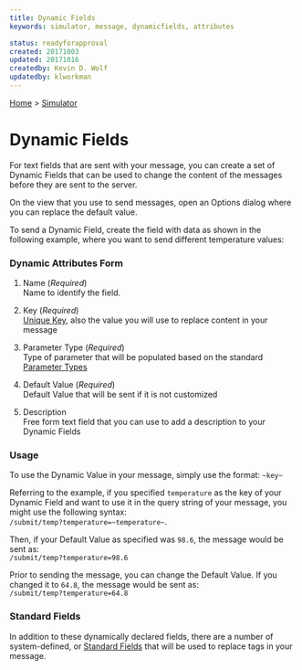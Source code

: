 ```yaml
---
title: Dynamic Fields
keywords: simulator, message, dynamicfields, attributes

status: readyforapproval
created: 20171003
updated: 20171016
createdby: Kevin D. Wolf
updatedby: klworkman
---
```

[Home](../Index.md) > [Simulator](Index.md)

# Dynamic Fields

For text fields that are sent with your message, you can create a set of Dynamic Fields that can be used to change the content
of the messages before they are sent to the server.

On the view that you use to send messages, open an Options dialog where you can replace the default value.

To send a Dynamic Field, create the field with data as shown in the following example, where you want to send different temperature values:


### Dynamic Attributes Form
1. Name (*Required*)  
Name to identify the field.

2. Key (*Required*)    
[Unique Key](../Topics/Keys.md), also the value you will use to replace content in your message

3. Parameter Type (*Required*)  
Type of parameter that will be populated based on the standard [Parameter Types](../Messaging/TypeSystem/Index.md)

4. Default Value (*Required*)    
Default Value that will be sent if it is not customized

5. Description  
Free form text field that you can use to add a description to your Dynamic Fields


### Usage
To use the Dynamic Value in your message, simply use the format: 
`~key~`

Referring to the example, if you specified `temperature` as the key of
your Dynamic Field and want to use it in the query string of your message, you might use the following syntax:  
`/submit/temp?temperature=~temperature~`.

Then, if your Default Value as specified was `98.6`, the message would be sent as:  
`/submit/temp?temperature=98.6`

Prior to sending the message, you can change the Default Value. If you changed it to `64.8`, the message would be sent as:  
`/submit/temp?temperature=64.8`

### Standard Fields
In addition to these dynamically declared fields, there are a number of system-defined, or [Standard Fields](StandardFields.md) that will be used to replace tags
in your message.

